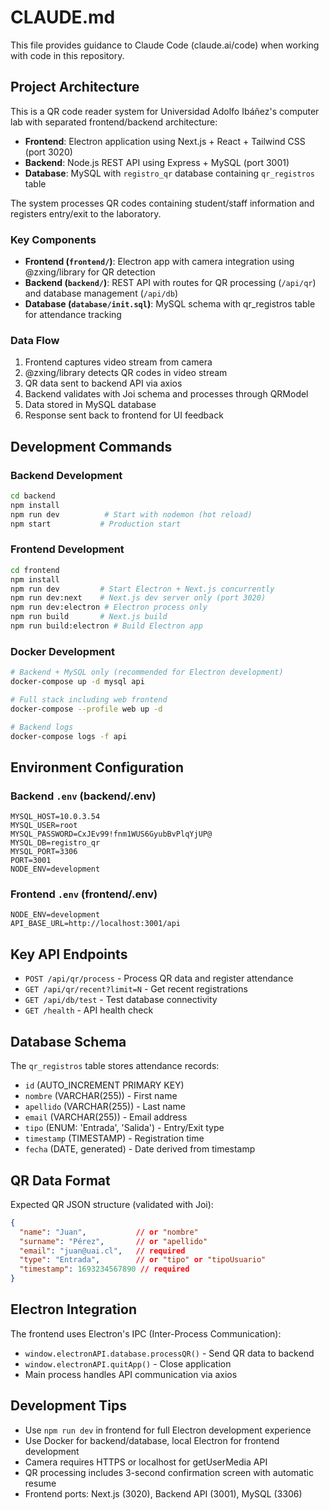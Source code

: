 # CLAUDE.md

This file provides guidance to Claude Code (claude.ai/code) when working with code in this repository.

## Project Architecture

This is a QR code reader system for Universidad Adolfo Ibáñez's computer lab with separated frontend/backend architecture:

- **Frontend**: Electron application using Next.js + React + Tailwind CSS (port 3020)
- **Backend**: Node.js REST API using Express + MySQL (port 3001)  
- **Database**: MySQL with `registro_qr` database containing `qr_registros` table

The system processes QR codes containing student/staff information and registers entry/exit to the laboratory.

### Key Components

- **Frontend (`frontend/`)**: Electron app with camera integration using @zxing/library for QR detection
- **Backend (`backend/`)**: REST API with routes for QR processing (`/api/qr`) and database management (`/api/db`)
- **Database (`database/init.sql`)**: MySQL schema with qr_registros table for attendance tracking

### Data Flow

1. Frontend captures video stream from camera
2. @zxing/library detects QR codes in video stream
3. QR data sent to backend API via axios
4. Backend validates with Joi schema and processes through QRModel
5. Data stored in MySQL database
6. Response sent back to frontend for UI feedback

## Development Commands

### Backend Development
```bash
cd backend
npm install
npm run dev          # Start with nodemon (hot reload)
npm start           # Production start
```

### Frontend Development  
```bash
cd frontend
npm install
npm run dev         # Start Electron + Next.js concurrently
npm run dev:next    # Next.js dev server only (port 3020)
npm run dev:electron # Electron process only
npm run build       # Next.js build
npm run build:electron # Build Electron app
```

### Docker Development
```bash
# Backend + MySQL only (recommended for Electron development)
docker-compose up -d mysql api

# Full stack including web frontend
docker-compose --profile web up -d

# Backend logs
docker-compose logs -f api
```

## Environment Configuration

### Backend `.env` (backend/.env)
```
MYSQL_HOST=10.0.3.54
MYSQL_USER=root
MYSQL_PASSWORD=CxJEv99!fnm1WUS6GyubBvPlqYjUP@
MYSQL_DB=registro_qr
MYSQL_PORT=3306
PORT=3001
NODE_ENV=development
```

### Frontend `.env` (frontend/.env)  
```
NODE_ENV=development
API_BASE_URL=http://localhost:3001/api
```

## Key API Endpoints

- `POST /api/qr/process` - Process QR data and register attendance
- `GET /api/qr/recent?limit=N` - Get recent registrations 
- `GET /api/db/test` - Test database connectivity
- `GET /health` - API health check

## Database Schema

The `qr_registros` table stores attendance records:
- `id` (AUTO_INCREMENT PRIMARY KEY)
- `nombre` (VARCHAR(255)) - First name
- `apellido` (VARCHAR(255)) - Last name  
- `email` (VARCHAR(255)) - Email address
- `tipo` (ENUM: 'Entrada', 'Salida') - Entry/Exit type
- `timestamp` (TIMESTAMP) - Registration time
- `fecha` (DATE, generated) - Date derived from timestamp

## QR Data Format

Expected QR JSON structure (validated with Joi):
```json
{
  "name": "Juan",           // or "nombre"
  "surname": "Pérez",       // or "apellido" 
  "email": "juan@uai.cl",   // required
  "type": "Entrada",        // or "tipo" or "tipoUsuario"
  "timestamp": 1693234567890 // required
}
```

## Electron Integration

The frontend uses Electron's IPC (Inter-Process Communication):
- `window.electronAPI.database.processQR()` - Send QR data to backend
- `window.electronAPI.quitApp()` - Close application
- Main process handles API communication via axios

## Development Tips

- Use `npm run dev` in frontend for full Electron development experience
- Use Docker for backend/database, local Electron for frontend development  
- Camera requires HTTPS or localhost for getUserMedia API
- QR processing includes 3-second confirmation screen with automatic resume
- Frontend ports: Next.js (3020), Backend API (3001), MySQL (3306)